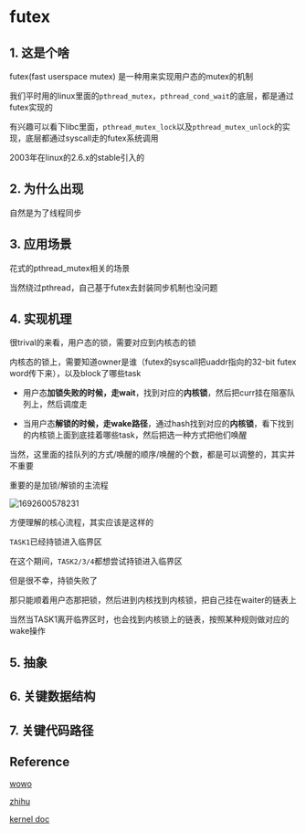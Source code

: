 # futex
## 1. 这是个啥

futex(fast userspace mutex) 是一种用来实现用户态的mutex的机制

我们平时用的linux里面的`pthread_mutex`，`pthread_cond_wait`的底层，都是通过futex实现的

有兴趣可以看下libc里面，`pthread_mutex_lock`以及`pthread_mutex_unlock`的实现，底层都通过syscall走的futex系统调用

2003年在linux的2.6.x的stable引入的

## 2. 为什么出现

自然是为了线程同步

## 3. 应用场景

花式的pthread_mutex相关的场景

当然绕过pthread，自己基于futex去封装同步机制也没问题

## 4. 实现机理

很trival的来看，用户态的锁，需要对应到内核态的锁

内核态的锁上，需要知道owner是谁（futex的syscall把uaddr指向的32-bit futex word传下来），以及block了哪些task

* 用户态**加锁失败的时候，走wait**，找到对应的**内核锁**，然后把curr挂在阻塞队列上，然后调度走

* 当用户态**解锁的时候，走wake路径**，通过hash找到对应的**内核锁**，看下找到的内核锁上面到底挂着哪些task，然后把选一种方式把他们唤醒

当然，这里面的挂队列的方式/唤醒的顺序/唤醒的个数，都是可以调整的，其实并不重要

重要的是加锁/解锁的主流程

![1692600578231](https://github.com/Rust401/OS-kernel-dev-config/assets/31315527/14a461ef-7943-44e3-b190-3472e193ca90)

方便理解的核心流程，其实应该是这样的

`TASK1`已经持锁进入临界区

在这个期间，`TASK2/3/4`都想尝试持锁进入临界区

但是很不幸，持锁失败了

那只能顺着用户态那把锁，然后进到内核找到内核锁，把自己挂在waiter的链表上

当然当TASK1离开临界区时，也会找到内核锁上的链表，按照某种规则做对应的wake操作

## 5. 抽象


## 6. 关键数据结构


## 7. 关键代码路径


## Reference

[wowo](http://www.wowotech.net/kernel_synchronization/futex.html)

[zhihu](https://zhuanlan.zhihu.com/p/372146187)

[kernel doc](https://docs.kernel.org/locking/rt-mutex-design.html)


